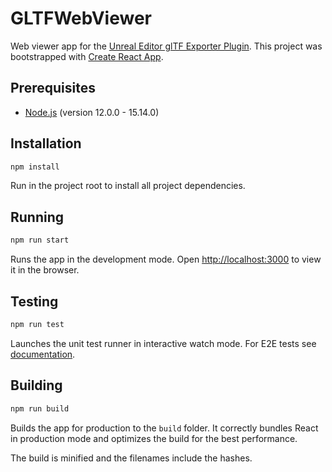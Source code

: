 # GLTFWebViewer

Web viewer app for the [Unreal Editor glTF Exporter Plugin](https://www.unrealengine.com/marketplace/en-US/product/gltf-exporter). This project was bootstrapped with [Create React App](https://github.com/facebook/create-react-app).

## Prerequisites

- [Node.js](https://nodejs.org/en/) (version 12.0.0 - 15.14.0)

## Installation

```bash
npm install
```

Run in the project root to install all project dependencies.

## Running

```bash
npm run start
```

Runs the app in the development mode. Open [http://localhost:3000](http://localhost:3000) to view it in the browser.

## Testing

```bash
npm run test
```

Launches the unit test runner in interactive watch mode. For E2E tests see [documentation](docs/e2e_tests.md).

## Building

```bash
npm run build
```

Builds the app for production to the `build` folder. It correctly bundles React in production mode and optimizes the build for the best performance.

The build is minified and the filenames include the hashes.
